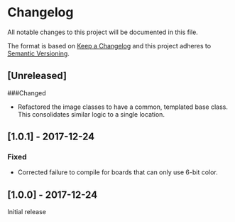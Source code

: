 # Changelog
All notable changes to this project will be documented in this file.

The format is based on [Keep a Changelog](http://keepachangelog.com/en/1.0.0/)
and this project adheres to [Semantic Versioning](http://semver.org/spec/v2.0.0.html).

## [Unreleased]

###Changed
* Refactored the image classes to have a common, templated base class. This consolidates similar logic to a single location.


## [1.0.1] - 2017-12-24
### Fixed
* Corrected failure to compile for boards that can only use 6-bit color.

## [1.0.0] - 2017-12-24
Initial release